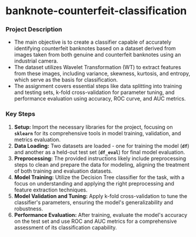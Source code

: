 # banknote-counterfeit-classification

### **Project Description**

- The main objective is to create a classifier capable of accurately identifying counterfeit banknotes based on a dataset derived from images taken from both genuine and counterfeit banknotes using an industrial camera.
- The dataset utilizes Wavelet Transformation (WT) to extract features from these images, including variance, skewness, kurtosis, and entropy, which serve as the basis for classification.
- The assignment covers essential steps like data splitting into training and testing sets, k-fold cross-validation for parameter tuning, and performance evaluation using accuracy, ROC curve, and AUC metrics.

### **Key Steps**

1. **Setup:** Import the necessary libraries for the project, focusing on **`sklearn`** for its comprehensive tools in model training, validation, and metrics evaluation.
2. **Data Loading:** Two datasets are loaded - one for training the model (**`df`**) and another as a held-out test set (**`df_eval`**) for final model evaluation.
3. **Preprocessing:** The provided instructions likely include preprocessing steps to clean and prepare the data for modeling, aligning the treatment of both training and evaluation datasets.
4. **Model Training:** Utilize the Decision Tree classifier for the task, with a focus on understanding and applying the right preprocessing and feature extraction techniques.
5. **Model Validation and Tuning:** Apply k-fold cross-validation to tune the classifier's parameters, ensuring the model's generalizability and robustness.
6. **Performance Evaluation:** After training, evaluate the model's accuracy on the test set and use ROC and AUC metrics for a comprehensive assessment of its classification capability.
